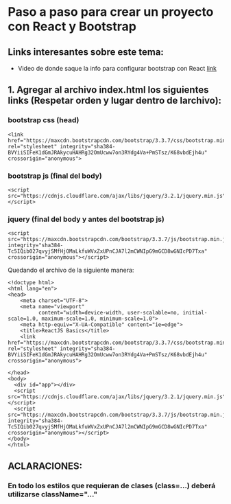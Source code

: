 # Paso a paso para crear un proyecto con React y Bootstrap
## Links interesantes sobre este tema:
- Video de donde saque la info para configurar bootstrap con React [link](https://www.youtube.com/watch?v=X3BAQQpKOp0)
## 1. Agregar al archivo index.html los siguientes links (Respetar orden y lugar dentro de larchivo):
### bootstrap css (head)
````
<link href="https://maxcdn.bootstrapcdn.com/bootstrap/3.3.7/css/bootstrap.min.css" rel="stylesheet" integrity="sha384-BVYiiSIFeK1dGmJRAkycuHAHRg32OmUcww7on3RYdg4Va+PmSTsz/K68vbdEjh4u" crossorigin="anonymous">
````
### bootstrap js (final del body)
````
<script src="https://cdnjs.cloudflare.com/ajax/libs/jquery/3.2.1/jquery.min.js"></script>
````
### jquery (final del body y antes del bootstrap js)
````
<script src="https://maxcdn.bootstrapcdn.com/bootstrap/3.3.7/js/bootstrap.min.js" integrity="sha384-Tc5IQib027qvyjSMfHjOMaLkfuWVxZxUPnCJA7l2mCWNIpG9mGCD8wGNIcPD7Txa" crossorigin="anonymous"></script>
````
Quedando el archivo de la siguiente manera:
````
<!doctype html>
<html lang="en">
<head>
    <meta charset="UTF-8">
    <meta name="viewport"
          content="width=device-width, user-scalable=no, initial-scale=1.0, maximum-scale=1.0, minimum-scale=1.0">
    <meta http-equiv="X-UA-Compatible" content="ie=edge">
    <title>ReactJS Basics</title>
    <link href="https://maxcdn.bootstrapcdn.com/bootstrap/3.3.7/css/bootstrap.min.css" rel="stylesheet" integrity="sha384-BVYiiSIFeK1dGmJRAkycuHAHRg32OmUcww7on3RYdg4Va+PmSTsz/K68vbdEjh4u" crossorigin="anonymous">

</head>
<body>
  <div id="app"></div>
  <script src="https://cdnjs.cloudflare.com/ajax/libs/jquery/3.2.1/jquery.min.js"></script>
  <script src="https://maxcdn.bootstrapcdn.com/bootstrap/3.3.7/js/bootstrap.min.js" integrity="sha384-Tc5IQib027qvyjSMfHjOMaLkfuWVxZxUPnCJA7l2mCWNIpG9mGCD8wGNIcPD7Txa" crossorigin="anonymous"></script>
</body>
</html>
````

## ACLARACIONES:
### En todo los estilos que requieran de clases (class=...) deberá utilizarse className="..."
